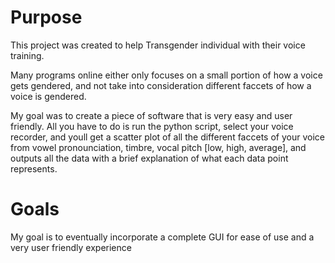 # Purpose
This project was created to help Transgender individual with their voice training.

Many programs online either only focuses on a small portion of how a voice gets gendered, 
and not take into consideration different faccets of how a voice is gendered.

My goal was to create a piece of software that is very easy and user friendly. 
All you have to do is run the python script, select your voice recorder, and youll
get a scatter plot of all the different faccets of your voice from vowel pronounciation, 
timbre, vocal pitch [low, high, average], and outputs all the data with a brief explanation
of what each data point represents.

# Goals
My goal is to eventually incorporate a complete GUI for ease of use and a very user friendly experience
